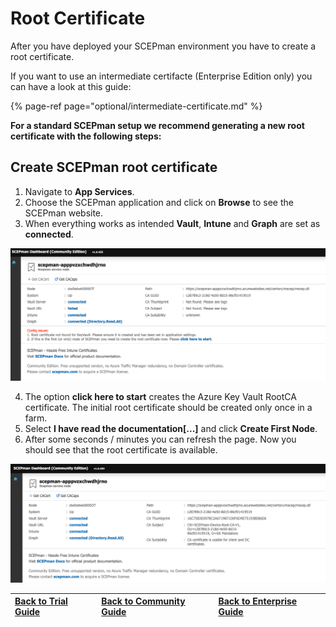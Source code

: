 # Root Certificate

After you have deployed your SCEPman environment you have to create a root certificate.

If you want to use an intermediate certifacte \(Enterprise Edition only\) you can have a look at this guide: 

{% page-ref page="optional/intermediate-certificate.md" %}

**For a standard SCEPman setup we recommend generating a new root certificate with the following steps:**

## Create SCEPman root certificate

1. Navigate to **App Services**. 
2. Choose the SCEPman application and click on **Browse** to see the SCEPman website. 
3. When everything works as intended **Vault**, **Intune** and **Graph** are set as **connected**.

![](../.gitbook/assets/image%20%2814%29%20%281%29%20%281%29%20%281%29%20%281%29%20%281%29.png)

4. The option **click here to start** creates the Azure Key Vault RootCA certificate. The initial root certificate should be created only once in a farm.   
5. Select **I have read the documentation\[...\]** and click **Create First Node**.  
6. After some seconds / minutes you can refresh the page. Now you should see that the root certificate is available.

![](../.gitbook/assets/image%20%2815%29.png)

| [Back to Trial Guide](../scepman-deployment/trial-guide.md#step-3-create-root-certificate) | [Back to Community Guide](../scepman-deployment/community-guide.md#step-3-create-root-certificate) | ​[Back to Enterprise Guide​](../scepman-deployment/enterprise-guide.md#step-3-create-root-certificate) |
| :--- | :--- | :--- |



